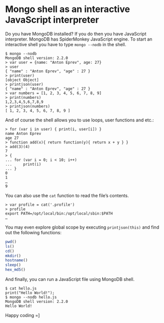 <!--
tags:
  - javascript
  - mongodb
description: Do you know that MongoDB has JavaScript interpreter? And yes, you can use it.
-->

# Mongo shell as an interactive JavaScript&#160;interpreter

Do you have MongoDB installed? If you do then you have JavaScript interpreter. MongoDB has SpiderMonkey JavaScript engine. To start an interactive shell you have to type `mongo --nodb` in the shell.

```shell
$ mongo --nodb
MongoDB shell version: 2.2.0
> var user = {name: "Anton Eprev", age: 27}
> user
{ "name" : "Anton Eprev", "age" : 27 }
> print(user)
[object Object]
> printjson(user)
{ "name" : "Anton Eprev", "age" : 27 }
> var numbers = [1, 2, 3, 4, 5, 6, 7, 8, 9]
> print(numbers)
1,2,3,4,5,6,7,8,9
> printjson(numbers)
[ 1, 2, 3, 4, 5, 6, 7, 8, 9 ]
```

And of course the shell allows you to use loops, user functions and etc.:

```shell
> for (var i in user) { print(i, user[i]) }
name Anton Eprev
age 27
> function add(x){ return function(y){ return x + y } }
> add(3)(4)
7
> {
... for (var i = 0; i < 10; i++)
...     print(i)
... }
0
1
…
9
```


You can also use the `cat` function to read the file’s contents.

```shell
> var profile = cat('.profile')
> profile
export PATH=/opt/local/bin:/opt/local/sbin:$PATH
…
```

You may even explore global scope by executing `printjson(this)` and find out the following functions:

```javascript
pwd()
ls()
cd()
mkdir()
hostname()
sleep()
hex_md5()
```

And finally, you can run a JavaScript file using MongoDB shell.

```shell
$ cat hello.js
print("Hello World!");
$ mongo --nodb hello.js
MongoDB shell version: 2.2.0
Hello World!
```

Happy coding =]
